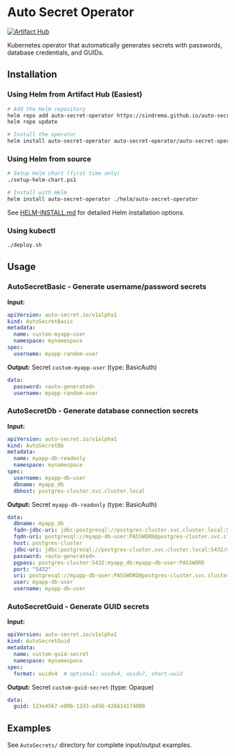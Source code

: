 # Auto Secret Operator

[![Artifact Hub](https://img.shields.io/endpoint?url=https://artifacthub.io/badge/repository/auto-secret-operator)](https://artifacthub.io/packages/helm/auto-secret-operator/auto-secret-operator)

Kubernetes operator that automatically generates secrets with passwords, database credentials, and GUIDs.

## Installation

### Using Helm from Artifact Hub (Easiest)

```bash
# Add the Helm repository
helm repo add auto-secret-operator https://sindrema.github.io/auto-secret-operator
helm repo update

# Install the operator
helm install auto-secret-operator auto-secret-operator/auto-secret-operator
```

### Using Helm from source

```bash
# Setup Helm chart (first time only)
./setup-helm-chart.ps1

# Install with Helm
helm install auto-secret-operator ./helm/auto-secret-operator
```

See [HELM-INSTALL.md](HELM-INSTALL.md) for detailed Helm installation options.

### Using kubectl

```bash
./deploy.sh
```

## Usage

### AutoSecretBasic - Generate username/password secrets

**Input:**
```yaml
apiVersion: auto-secret.io/v1alpha1
kind: AutoSecretBasic
metadata:
  name: custom-myapp-user
  namespace: mynamespace
spec:
  username: myapp-random-user
```

**Output:** Secret `custom-myapp-user` (type: BasicAuth)
```yaml
data:
  password: <auto-generated>
  username: myapp-random-user
```

### AutoSecretDb - Generate database connection secrets

**Input:**
```yaml
apiVersion: auto-secret.io/v1alpha1
kind: AutoSecretDb
metadata:
  name: myapp-db-readonly
  namespace: mynamespace
spec:
  username: myapp-db-user
  dbname: myapp_db
  dbhost: postgres-cluster.svc.cluster.local
```

**Output:** Secret `myapp-db-readonly` (type: BasicAuth)
```yaml
data:
  dbname: myapp_db
  fqdn-jdbc-uri: jdbc:postgresql://postgres-cluster.svc.cluster.local:5432/myapp_db?password=PASSWORD&user=myapp-db-user
  fqdn-uri: postgresql://myapp-db-user:PASSWORD@postgres-cluster.svc.cluster.local:5432/myapp_db
  host: postgres-cluster
  jdbc-uri: jdbc:postgresql://postgres-cluster.svc.cluster.local:5432/myapp_db?password=PASSWORD&user=myapp-db-user
  password: <auto-generated>
  pgpass: postgres-cluster:5432:myapp_db:myapp-db-user:PASSWORD
  port: "5432"
  uri: postgresql://myapp-db-user:PASSWORD@postgres-cluster.svc.cluster.local:5432/myapp_db
  user: myapp-db-user
  username: myapp-db-user
```

### AutoSecretGuid - Generate GUID secrets

**Input:**
```yaml
apiVersion: auto-secret.io/v1alpha1
kind: AutoSecretGuid
metadata:
  name: custom-guid-secret
  namespace: mynamespace
spec:
  format: uuidv4  # optional: uuidv4, uuidv7, short-uuid
```

**Output:** Secret `custom-guid-secret` (type: Opaque)
```yaml
data:
  guid: 123e4567-e89b-12d3-a456-426614174000
```

## Examples

See `AutoSecrets/` directory for complete input/output examples.
